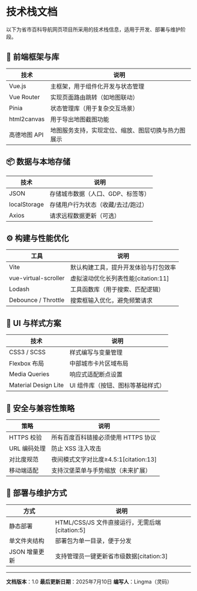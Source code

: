 # 技术栈文档

以下为省市百科导航网页项目所采用的技术栈信息，适用于开发、部署与维护阶段。

## 🧱 前端框架与库

| 技术 | 说明 |
|------|------|
| Vue.js | 主框架，用于组件化开发与状态管理 |
| Vue Router | 实现页面路由跳转（如地图联动） |
| Pinia | 状态管理库（用于复杂交互场景） |
| html2canvas | 用于导出地图截图功能 |
| 高德地图 API | 地图服务支持，实现定位、缩放、图层切换与热力图展示 |

## 📦 数据与本地存储

| 技术 | 说明 |
|------|------|
| JSON | 存储城市数据（人口、GDP、标签等） |
| localStorage | 存储用户行为状态（收藏/去过/跑过） |
| Axios | 请求远程数据更新（可选） |

## ⚙️ 构建与性能优化

| 工具 | 说明 |
|------|------|
| Vite | 默认构建工具，提升开发体验与打包效率 |
| vue-virtual-scroller | 虚拟滚动优化长列表性能[citation:11] |
| Lodash | 工具函数库（用于搜索、匹配逻辑） |
| Debounce / Throttle | 搜索框输入优化，避免频繁请求 |

## 🎨 UI 与样式方案

| 技术 | 说明 |
|------|------|
| CSS3 / SCSS | 样式编写与变量管理 |
| Flexbox 布局 | 中部城市卡片区域布局 |
| Media Queries | 响应式适配断点设置 |
| Material Design Lite | UI 组件库（按钮、图标等基础样式） |

## 🔐 安全与兼容性策略

| 策略 | 说明 |
|------|------|
| HTTPS 校验 | 所有百度百科链接必须使用 HTTPS 协议 |
| URL 编码处理 | 防止 XSS 注入攻击 |
| 对比度规范 | 夜间模式文字对比度≥4.5:1[citation:13] |
| 移动端适配 | 支持汉堡菜单与手势缩放（未来扩展） |

## 📁 部署与维护方式

| 方式 | 说明 |
|------|------|
| 静态部署 | HTML/CSS/JS 文件直接运行，无需后端[citation:5] |
| 单文件夹结构 | 部署包为单一目录，便于分发 |
| JSON 增量更新 | 支持管理员一键更新省市级数据[citation:3] |

---

**文档版本**：1.0
**最后更新日期**：2025年7月10日
**编写人**：Lingma（灵码）